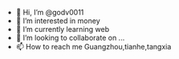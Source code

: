 - 👋 Hi, I’m @godv0011
- 👀 I’m interested in money
- 🌱 I’m currently learning web
- 💞️ I’m looking to collaborate on ...
- 📫 How to reach me Guangzhou,tianhe,tangxia

<!---
godv0011/godv0011 is a ✨ special ✨ repository because its `README.md` (this file) appears on your GitHub profile.
You can click the Preview link to take a look at your changes.
--->

